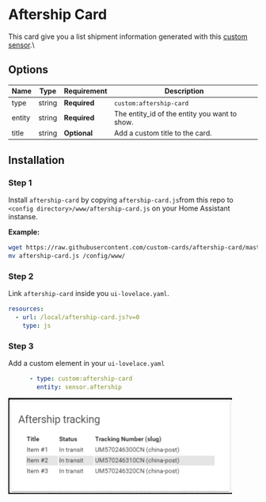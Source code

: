 # Aftership Card

This card give you a list shipment information generated with this [custom sensor](https://github.com/custom-components/sensor.aftership).\

## Options

| Name | Type | Requirement | Description
| ---- | ---- | ------- | -----------
| type | string | **Required** | `custom:aftership-card`
| entity | string | **Required** | The entity_id of the entity you want to show.
| title | string | **Optional** | Add a custom title to the card.

## Installation

### Step 1

Install `aftership-card` by copying `aftership-card.js`from this repo to `<config directory>/www/aftership-card.js` on your Home Assistant instanse.

**Example:**

```bash
wget https://raw.githubusercontent.com/custom-cards/aftership-card/master/aftership-card.js
mv aftership-card.js /config/www/
```

### Step 2

Link `aftership-card` inside you `ui-lovelace.yaml`.

```yaml
resources:
  - url: /local/aftership-card.js?v=0
    type: js
```

### Step 3

Add a custom element in your `ui-lovelace.yaml`

```yaml
      - type: custom:aftership-card
        entity: sensor.aftership
```

![example](example.png)
